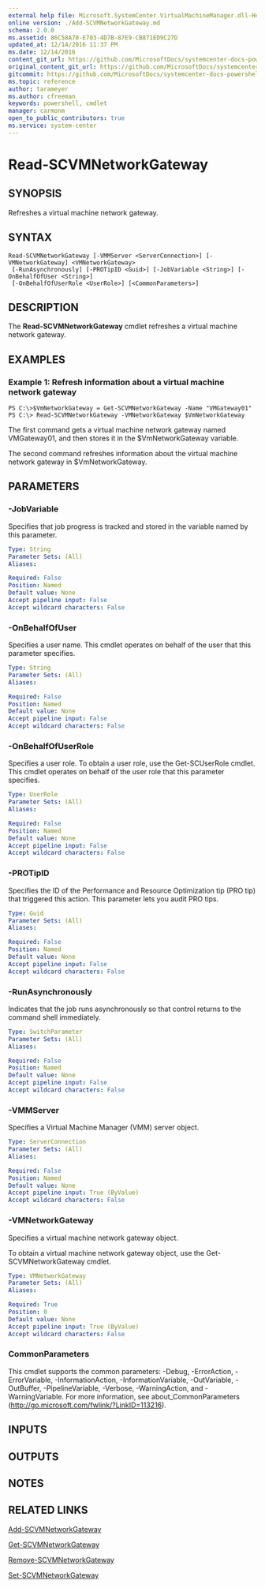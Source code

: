 ```yaml
---
external help file: Microsoft.SystemCenter.VirtualMachineManager.dll-Help.xml
online version: ./Add-SCVMNetworkGateway.md
schema: 2.0.0
ms.assetid: 86C58A70-E703-4D7B-87E9-CB871ED9C27D
updated_at: 12/14/2016 11:37 PM
ms.date: 12/14/2016
content_git_url: https://github.com/MicrosoftDocs/systemcenter-docs-powershell/blob/master/systemcenter-cmdlets/SystemCenter2016/VirtualMachineManager/v1/Read-SCVMNetworkGateway.md
original_content_git_url: https://github.com/MicrosoftDocs/systemcenter-docs-powershell/blob/master/systemcenter-cmdlets/SystemCenter2016/VirtualMachineManager/v1/Read-SCVMNetworkGateway.md
gitcommit: https://github.com/MicrosoftDocs/systemcenter-docs-powershell/blob/ddd0fefc9adaabb9394eb6c21b33370913d1830d/systemcenter-cmdlets/SystemCenter2016/VirtualMachineManager/v1/Read-SCVMNetworkGateway.md
ms.topic: reference
author: tarameyer
ms.author: cfreeman
keywords: powershell, cmdlet
manager: carmonm
open_to_public_contributors: true
ms.service: system-center
---
```


# Read-SCVMNetworkGateway

## SYNOPSIS
Refreshes a virtual machine network gateway.

## SYNTAX

```
Read-SCVMNetworkGateway [-VMMServer <ServerConnection>] [-VMNetworkGateway] <VMNetworkGateway>
 [-RunAsynchronously] [-PROTipID <Guid>] [-JobVariable <String>] [-OnBehalfOfUser <String>]
 [-OnBehalfOfUserRole <UserRole>] [<CommonParameters>]
```

## DESCRIPTION
The **Read-SCVMNetworkGateway** cmdlet refreshes a virtual machine network gateway.

## EXAMPLES

### Example 1: Refresh information about a virtual machine network gateway
```
PS C:\>$VmNetworkGateway = Get-SCVMNetworkGateway -Name "VMGateway01"
PS C:\> Read-SCVMNetworkGateway -VMNetworkGateway $VmNetworkGateway
```

The first command gets a virtual machine network gateway named VMGateway01, and then stores it in the $VmNetworkGateway variable.

The second command refreshes information about the virtual machine network gateway in $VmNetworkGateway.

## PARAMETERS

### -JobVariable
Specifies that job progress is tracked and stored in the variable named by this parameter.

```yaml
Type: String
Parameter Sets: (All)
Aliases: 

Required: False
Position: Named
Default value: None
Accept pipeline input: False
Accept wildcard characters: False
```

### -OnBehalfOfUser
Specifies a user name.
This cmdlet operates on behalf of the user that this parameter specifies.

```yaml
Type: String
Parameter Sets: (All)
Aliases: 

Required: False
Position: Named
Default value: None
Accept pipeline input: False
Accept wildcard characters: False
```

### -OnBehalfOfUserRole
Specifies a user role.
To obtain a user role, use the Get-SCUserRole cmdlet.
This cmdlet operates on behalf of the user role that this parameter specifies.

```yaml
Type: UserRole
Parameter Sets: (All)
Aliases: 

Required: False
Position: Named
Default value: None
Accept pipeline input: False
Accept wildcard characters: False
```

### -PROTipID
Specifies the ID of the Performance and Resource Optimization tip (PRO tip) that triggered this action.
This parameter lets you audit PRO tips.

```yaml
Type: Guid
Parameter Sets: (All)
Aliases: 

Required: False
Position: Named
Default value: None
Accept pipeline input: False
Accept wildcard characters: False
```

### -RunAsynchronously
Indicates that the job runs asynchronously so that control returns to the command shell immediately.

```yaml
Type: SwitchParameter
Parameter Sets: (All)
Aliases: 

Required: False
Position: Named
Default value: None
Accept pipeline input: False
Accept wildcard characters: False
```

### -VMMServer
Specifies a Virtual Machine Manager (VMM) server object.

```yaml
Type: ServerConnection
Parameter Sets: (All)
Aliases: 

Required: False
Position: Named
Default value: None
Accept pipeline input: True (ByValue)
Accept wildcard characters: False
```

### -VMNetworkGateway
Specifies a virtual machine network gateway object.

To obtain a virtual machine network gateway object, use the Get-SCVMNetworkGateway cmdlet.

```yaml
Type: VMNetworkGateway
Parameter Sets: (All)
Aliases: 

Required: True
Position: 0
Default value: None
Accept pipeline input: True (ByValue)
Accept wildcard characters: False
```

### CommonParameters
This cmdlet supports the common parameters: -Debug, -ErrorAction, -ErrorVariable, -InformationAction, -InformationVariable, -OutVariable, -OutBuffer, -PipelineVariable, -Verbose, -WarningAction, and -WarningVariable. For more information, see about_CommonParameters (http://go.microsoft.com/fwlink/?LinkID=113216).

## INPUTS

## OUTPUTS

## NOTES

## RELATED LINKS

[Add-SCVMNetworkGateway](xref:SystemCenter2016/VirtualMachineManager/v1/Add-SCVMNetworkGateway.md)

[Get-SCVMNetworkGateway](xref:SystemCenter2016/VirtualMachineManager/v1/Get-SCVMNetworkGateway.md)

[Remove-SCVMNetworkGateway](xref:SystemCenter2016/VirtualMachineManager/v1/Remove-SCVMNetworkGateway.md)

[Set-SCVMNetworkGateway](xref:SystemCenter2016/VirtualMachineManager/v1/Set-SCVMNetworkGateway.md)

